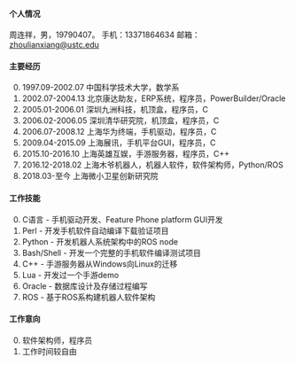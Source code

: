 #### 个人情况

周连祥，男，19790407。
手机：13371864634
邮箱：zhoulianxiang@ustc.edu

#### 主要经历

0. 1997.09-2002.07 中国科学技术大学，数学系
0. 2002.07-2004.13 北京康达助友，ERP系统，程序员，PowerBuilder/Oracle
0. 2005.01-2006.01 深圳九洲科技，机顶盒，程序员，C
0. 2006.02-2006.05 深圳清华研究院，机顶盒，程序员，C
0. 2006.07-2008.12 上海华为终端，手机驱动，程序员，C
0. 2009.04-2015.09 上海展讯，手机平台GUI，程序员，C
0. 2015.10-2016.10 上海英雄互娱，手游服务器，程序员，C++
0. 2016.12-2018.02 上海木爷机器人，机器人软件，软件架构师，Python/ROS
0. 2018.03-至今 上海微小卫星创新研究院

#### 工作技能

0. C语言 - 手机驱动开发、Feature Phone platform GUI开发
0. Perl - 开发手机软件自动编译下载验证项目
0. Python - 开发机器人系统架构中的ROS node
0. Bash/Shell - 开发一个完整的手机软件编译测试项目
0. C++ - 手游服务器从Windows向Linux的迁移
0. Lua - 开发过一个手游demo
0. Oracle - 数据库设计及存储过程编写
0. ROS - 基于ROS系构建机器人软件架构

#### 工作意向

0. 软件架构师，程序员
0. 工作时间较自由
